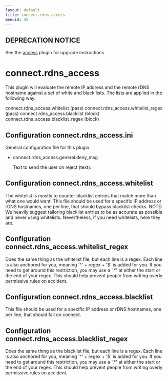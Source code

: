 ```yaml
---
layout: default
title: connect.rdns_access
menuid: 45
---
```

## DEPRECATION NOTICE

See the [access](http://haraka.github.io/manual/plugins/access.html) plugin
for upgrade instructions.


connect.rdns\_access
===================


This plugin will evaluate the remote IP address and the remote rDNS hostname
against a set of white and black lists.  The lists are applied in the following
way:

connect.rdns\_access.whitelist         (pass)
connect.rdns\_access.whitelist\_regex   (pass)
connect.rdns\_access.blacklist         (block)
connect.rdns\_access.blacklist\_regex   (block)

Configuration connect.rdns\_access.ini
-------------------------------------

General configuration file for this plugin.

* connect.rdns\_access.general.deny\_msg

  Text to send the user on reject (text).


Configuration connect.rdns\_access.whitelist
-------------------------------------------

The whitelist is mostly to counter blacklist entries that match more than
what one would want.  This file should be used for a specific IP address
or rDNS hostnames, one per line, that should bypass blacklist checks.
NOTE: We heavily suggest tailoring blacklist entries to be as accurate as
possible and never using whitelists.  Nevertheless, if you need whitelists,
here they are.

Configuration connect.rdns\_access.whitelist\_regex
-------------------------------------------------

Does the same thing as the whitelist file, but each line is a regex.
Each line is also anchored for you, meaning '^' + regex + '$' is added for
you.  If you need to get around this restriction, you may use a '.*' at
either the start or the end of your regex.  This should help prevent people
from writing overly permissive rules on accident.

Configuration connect.rdns\_access.blacklist
-------------------------------------------

This file should be used for a specific IP address or rDNS hostnames, one
per line, that should fail on connect.

Configuration connect.rdns\_access.blacklist\_regex
-------------------------------------------------

Does the same thing as the blacklist file, but each line is a regex.
Each line is also anchored for you, meaning '^' + regex + '$' is added for
you.  If you need to get around this restriction, you may use a '.*' at
either the start or the end of your regex.  This should help prevent people
from writing overly permissive rules on accident.

